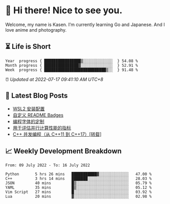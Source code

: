 <h1>👋 Hi there! Nice to see you.</h1>

Welcome, my name is Kasen. I’m currently learning Go and Japanese. And I love anime and photography.


## ⏳ Life is Short

<!-- Start of Time Progress Bar -->
``` text
Year  progress { ████████████████▒░░░░░░░░░░░░░  } 54.08 %
Month progress { ███████████████▓░░░░░░░░░░░░░░  } 52.91 %
Week  progress { ███████████████████████████▒░░  } 91.48 %
```

⏰ *Updated at 2022-07-17 09:41:10 AM UTC+8*

<!-- End of Time Progress Bar -->

## 📝 Latest Blog Posts

<!-- BLOG-POST-LIST:START -->
- [WSL2 安装配置](https://blog.imkasen.com/wsl2-config.html)
- [自定义 README Badges](https://blog.imkasen.com/custom-readme-badges.html)
- [编程字体的定制](https://blog.imkasen.com/coding-fonts-configuration.html)
- [用于评估并行计算性能的指标](https://blog.imkasen.com/parallel-performance-metrics.html)
- [C++ 并发编程（从 C++11 到 C++17）[转载]](https://blog.imkasen.com/cpp-concurrency.html)
<!-- BLOG-POST-LIST:END -->

## 📈 Weekly Development Breakdown

<!--START_SECTION:waka-->

```text
From: 09 July 2022 - To: 16 July 2022

Python       5 hrs 26 mins   ███████████▓░░░░░░░░░░░░░   47.00 %
C++          3 hrs 14 mins   ███████░░░░░░░░░░░░░░░░░░   28.03 %
JSON         40 mins         █▒░░░░░░░░░░░░░░░░░░░░░░░   05.79 %
YAML         35 mins         █▒░░░░░░░░░░░░░░░░░░░░░░░   05.12 %
Vim Script   27 mins         █░░░░░░░░░░░░░░░░░░░░░░░░   03.92 %
Lua          20 mins         ▓░░░░░░░░░░░░░░░░░░░░░░░░   02.98 %
```

<!--END_SECTION:waka-->
